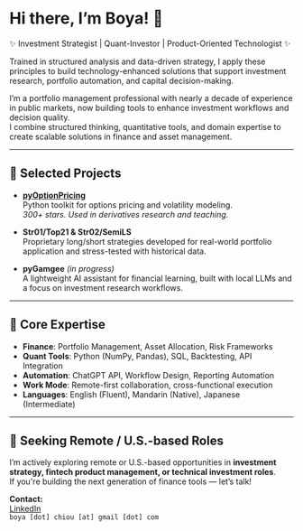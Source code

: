 # Hi there, I’m Boya! 👋  
✨ Investment Strategist | Quant-Investor | Product-Oriented Technologist ✨  

Trained in structured analysis and data-driven strategy, I apply these principles to build technology-enhanced solutions that support investment research, portfolio automation, and capital decision-making.

I’m a portfolio management professional with nearly a decade of experience in public markets, now building tools to enhance investment workflows and decision quality.  
I combine structured thinking, quantitative tools, and domain expertise to create scalable solutions in finance and asset management.

---

## 🔧 Selected Projects

- **[pyOptionPricing](https://github.com/boyac/pyOptionPricing)**  
  Python toolkit for options pricing and volatility modeling.  
  *300+ stars. Used in derivatives research and teaching.*

- **Str01/Top21 & Str02/SemiLS**  
  Proprietary long/short strategies developed for real-world portfolio application and stress-tested with historical data.

- **pyGamgee** *(in progress)*  
  A lightweight AI assistant for financial learning, built with local LLMs and a focus on investment research workflows.

---

## 🧠 Core Expertise

- **Finance**: Portfolio Management, Asset Allocation, Risk Frameworks  
- **Quant Tools**: Python (NumPy, Pandas), SQL, Backtesting, API Integration  
- **Automation**: ChatGPT API, Workflow Design, Reporting Automation  
- **Work Mode**: Remote-first collaboration, cross-functional execution  
- **Languages**: English (Fluent), Mandarin (Native), Japanese (Intermediate)

---

## 🚀 Seeking Remote / U.S.-based Roles

I’m actively exploring remote or U.S.-based opportunities in **investment strategy, fintech product management, or technical investment roles**.  
If you're building the next generation of finance tools — let’s talk!

**Contact:**  
[LinkedIn](https://www.linkedin.com/in/bchiou)  
`boya [dot] chiou [at] gmail [dot] com`
